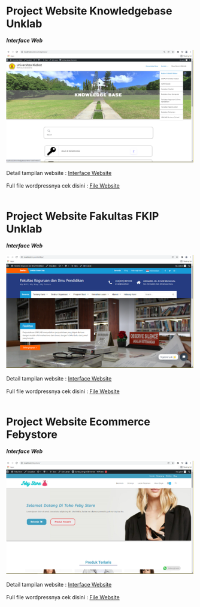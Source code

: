 # Project Website Knowledgebase Unklab
<i><strong>Interface Web</strong></i></br></br>
<a><img src="https://github.com/giovannyrogi/Web-Wordpress/blob/main/UK_Knowledgebase/Screenshoot/uk_km1.png?raw=true" alt="interfaceweb" border="0" width="500"></a></br></br>
Detail tampilan website : <a href="https://drive.google.com/file/d/1XKoklb982mnFO8b24zfr0XBB4SeCDm7i/view?usp=sharing">Interface Website</a></br></br>
Full file wordpressnya cek disini : <a href="https://drive.google.com/file/d/13bON2cMQYQcRIvQptEaoAtLRRabMtWut/view?usp=sharing">File Website</a></br></br>
# Project Website Fakultas FKIP Unklab
<i><strong>Interface Web</strong></i></br></br>
<a><img src="https://github.com/giovannyrogi/Web-Wordpress/blob/main/My_UK_FKIP/Screenshoot/uk_fkip.png?raw=true" alt="interfaceweb" border="0" width="500"></a></br></br>
Detail tampilan website : <a href="https://drive.google.com/file/d/1xrhOTUAm0NpZWannPB938OqTlfNdnGWX/view?usp=sharing">Interface Website</a></br></br>
Full file wordpressnya cek disini : <a href="https://drive.google.com/file/d/1LY4vJHM5tXbbR0ZSEC_1Asnx7XkHg4kO/view?usp=sharing">File Website</a></br></br>
# Project Website Ecommerce Febystore
<i><strong>Interface Web</strong></i></br></br>
<a><img src="https://github.com/giovannyrogi/Web-Wordpress/blob/main/Febystore/febystore.png?raw=true" alt="interfaceweb" border="0" width="500"></a></br></br>
Detail tampilan website : <a href="https://drive.google.com/file/d/1EI6xDKjhEFoQL_JEnOjl-EvQGTvr5CBg/view?usp=sharing">Interface Website</a></br></br>
Full file wordpressnya cek disini : <a href="https://drive.google.com/file/d/1obUn7NZT0WT9huT22u8TJq7zsqZsVa41/view?usp=sharing">File Website</a>

